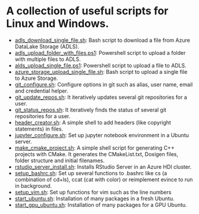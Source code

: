 # A collection of useful scripts for Linux and Windows.

* [adls_download_single_file.sh](adls_download_single_file.sh): Bash script to download a file from Azure DataLake Storage (ADLS). 
* [adls_upload_folder_with_files.ps1](adls_upload_folder_with_files.ps1): Powershell script to upload a folder with multiple files to ADLS.
* [alds_upload_single_file.ps1](alds_upload_single_file.ps1): Powershell script to upload a file to ADLS.
* [azure_storage_upload_single_file.sh](azure_storage_upload_single_file.sh): Bash script to upload a single file to Azure Storage.
* [git_configure.sh](git_configure.sh): Configure options in git such as alias, user name, email and credential helper.
* [git_update_repos.sh](git_update_repos.sh): It iteratively updates several git repositories for a user.
* [git_status_repos.sh](git_status_repos.sh): It iteratively finds the status of several git repositories for a user. 
* [header_creator.sh](header_creator.sh): A simple shell to add headers (like copyright statements) in files.
* [jupyter_configure.sh](jupyter_configure.sh): Set up jupyter notebook environment in a Ubuntu server.
* [make_cmake_project.sh](make_cmake_project.sh): A simple shell script for generating C++ projects with CMake. It generates the CMakeList.txt, Doxigen files, folder structure and initial filenames.
* [rstudio_server_install.sh](rstudio_server_install.sh): Installs RStudio Server in an Azure HDI cluster.
* [setup_bashrc.sh](setup_bashrc.sh): Set up several functions to .bashrc like cs (a combination of cd+ls), ccat (cat with color) or reimplement evince to run in background.
* [setup_vim.sh](setup_vim.sh): Set up functions for vim such as the line numbers
* [start_ubuntu.sh](start_ubuntu.sh): Installation of many packages in a fresh Ubuntu.
* [start_gpu_ubuntu.sh](start_gpu_ubuntu.sh): Installation of many packages for a GPU Ubuntu. 

